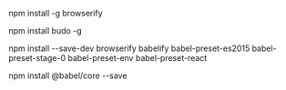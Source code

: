 npm install -g browserify

npm install budo -g

npm install --save-dev browserify babelify babel-preset-es2015 babel-preset-stage-0 babel-preset-env babel-preset-react

npm install @babel/core --save
